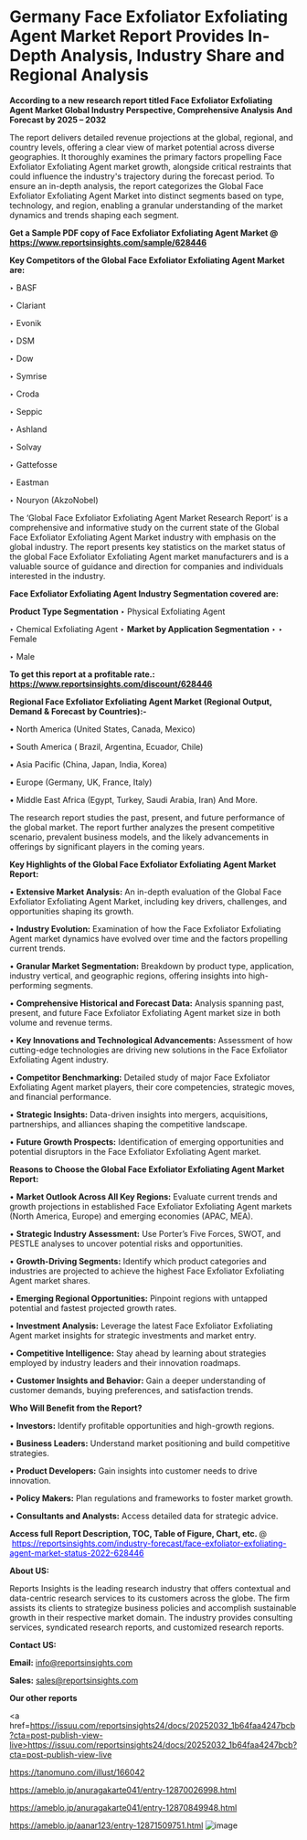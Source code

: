 # Germany Face Exfoliator Exfoliating Agent Market Report Provides In-Depth Analysis, Industry Share and Regional Analysis

<strong>According to a new research report titled Face Exfoliator Exfoliating Agent Market Global Industry Perspective, Comprehensive Analysis And Forecast by 2025 – 2032</strong>

The report delivers detailed revenue projections at the global, regional, and country levels, offering a clear view of market potential across diverse geographies. It thoroughly examines the primary factors propelling Face Exfoliator Exfoliating Agent market growth, alongside critical restraints that could influence the industry's trajectory during the forecast period. To ensure an in-depth analysis, the report categorizes the Global Face Exfoliator Exfoliating Agent Market into distinct segments based on type, technology, and region, enabling a granular understanding of the market dynamics and trends shaping each segment.

<strong>Get a Sample PDF copy of Face Exfoliator Exfoliating Agent Market </strong><strong>@<a href=https://www.reportsinsights.com/sample/628446 style=color:#0000ff;> https://www.reportsinsights.com/sample/628446</a></strong></font>

<strong>Key Competitors of the Global Face Exfoliator Exfoliating Agent Market are:</strong>

‣ BASF

‣ Clariant

‣ Evonik

‣ DSM

‣ Dow

‣ Symrise

‣ Croda

‣ Seppic

‣ Ashland

‣ Solvay

‣ Gattefosse

‣ Eastman

‣ Nouryon (AkzoNobel)

The ‘Global Face Exfoliator Exfoliating Agent Market Research Report’ is a comprehensive and informative study on the current state of the Global Face Exfoliator Exfoliating Agent Market industry with emphasis on the global industry. The report presents key statistics on the market status of the global Face Exfoliator Exfoliating Agent market manufacturers and is a valuable source of guidance and direction for companies and individuals interested in the industry.

<strong>Face Exfoliator Exfoliating Agent Industry Segmentation covered are:</strong>

<strong>Product Type Segmentation</strong>
‣
Physical Exfoliating Agent

‣ Chemical Exfoliating Agent
‣ 
<strong>Market by Application Segmentation</strong>
‣
‣  Female

‣ Male

<strong>To get this report at a profitable rate.: <a href=https://www.reportsinsights.com/discount/628446 style=color:#0000ff;>https://www.reportsinsights.com/discount/628446</a></strong></font>

<strong>Regional Face Exfoliator Exfoliating Agent Market (Regional Output, Demand &amp; Forecast by Countries):-</strong>

• North America (United States, Canada, Mexico)

• South America ( Brazil, Argentina, Ecuador, Chile)

• Asia Pacific (China, Japan, India, Korea)

• Europe (Germany, UK, France, Italy)

• Middle East Africa (Egypt, Turkey, Saudi Arabia, Iran) And More.

The research report studies the past, present, and future performance of the global market. The report further analyzes the present competitive scenario, prevalent business models, and the likely advancements in offerings by significant players in the coming years.

<strong>Key Highlights of the Global Face Exfoliator Exfoliating Agent Market Report:</strong>

• <strong>Extensive Market Analysis:</strong> An in-depth evaluation of the Global Face Exfoliator Exfoliating Agent Market, including key drivers, challenges, and opportunities shaping its growth.

• <strong>Industry Evolution:</strong> Examination of how the Face Exfoliator Exfoliating Agent market dynamics have evolved over time and the factors propelling current trends.

• <strong>Granular Market Segmentation:</strong> Breakdown by product type, application, industry vertical, and geographic regions, offering insights into high-performing segments.

• <strong>Comprehensive Historical and Forecast Data:</strong> Analysis spanning past, present, and future Face Exfoliator Exfoliating Agent market size in both volume and revenue terms.

• <strong>Key Innovations and Technological Advancements:</strong> Assessment of how cutting-edge technologies are driving new solutions in the Face Exfoliator Exfoliating Agent industry.

• <strong>Competitor Benchmarking:</strong> Detailed study of major Face Exfoliator Exfoliating Agent market players, their core competencies, strategic moves, and financial performance.

• <strong>Strategic Insights:</strong> Data-driven insights into mergers, acquisitions, partnerships, and alliances shaping the competitive landscape.

• <strong>Future Growth Prospects:</strong> Identification of emerging opportunities and potential disruptors in the Face Exfoliator Exfoliating Agent market.

<strong>Reasons to Choose the Global Face Exfoliator Exfoliating Agent Market Report:</strong>

• <strong>Market Outlook Across All Key Regions:</strong> Evaluate current trends and growth projections in established Face Exfoliator Exfoliating Agent markets (North America, Europe) and emerging economies (APAC, MEA).

• <strong>Strategic Industry Assessment:</strong> Use Porter’s Five Forces, SWOT, and PESTLE analyses to uncover potential risks and opportunities.

• <strong>Growth-Driving Segments:</strong> Identify which product categories and industries are projected to achieve the highest Face Exfoliator Exfoliating Agent market shares.

• <strong>Emerging Regional Opportunities:</strong> Pinpoint regions with untapped potential and fastest projected growth rates.

• <strong>Investment Analysis:</strong> Leverage the latest Face Exfoliator Exfoliating Agent market insights for strategic investments and market entry.

• <strong>Competitive Intelligence:</strong> Stay ahead by learning about strategies employed by industry leaders and their innovation roadmaps.

• <strong>Customer Insights and Behavior:</strong> Gain a deeper understanding of customer demands, buying preferences, and satisfaction trends.

<strong>Who Will Benefit from the Report?</strong>

• <strong>Investors:</strong> Identify profitable opportunities and high-growth regions.

• <strong>Business Leaders:</strong> Understand market positioning and build competitive strategies.

• <strong>Product Developers:</strong> Gain insights into customer needs to drive innovation.

• <strong>Policy Makers:</strong> Plan regulations and frameworks to foster market growth.

• <strong>Consultants and Analysts:</strong> Access detailed data for strategic advice.
</ul>
<strong>Access full Report Description, TOC, Table of Figure, Chart, etc. </strong>@  <a href=https://reportsinsights.com/industry-forecast/face-exfoliator-exfoliating-agent-market-status-2022-628446 style=color:#0000ff;>https://reportsinsights.com/industry-forecast/face-exfoliator-exfoliating-agent-market-status-2022-628446</a></font>

<strong><strong>About US</strong>:</strong>

Reports Insights is the leading research industry that offers contextual and data-centric research services to its customers across the globe. The firm assists its clients to strategize business policies and accomplish sustainable growth in their respective market domain. The industry provides consulting services, syndicated research reports, and customized research reports.

<strong>Contact US:</strong>

<p class=""""><b>Email:</b> <a href=mailto:info@reportsinsights.com>info@reportsinsights.com</a></p>
<p class=""""><b>Sales:</b> <a href=mailto:sales@reportsinsights.com>sales@reportsinsights.com</a></p>

<strong>Our other reports</strong>

<a href=https://issuu.com/reportsinsights24/docs/20252032_1b64faa4247bcb?cta=post-publish-view-live>https://issuu.com/reportsinsights24/docs/20252032_1b64faa4247bcb?cta=post-publish-view-live</a>

<a href=https://tanomuno.com/illust/166042>https://tanomuno.com/illust/166042</a>

<a href=https://ameblo.jp/anuragakarte041/entry-12870026998.html>https://ameblo.jp/anuragakarte041/entry-12870026998.html</a>

<a href=https://ameblo.jp/anuragakarte041/entry-12870849948.html>https://ameblo.jp/anuragakarte041/entry-12870849948.html</a>

<a href=https://ameblo.jp/aanar123/entry-12871509751.html>https://ameblo.jp/aanar123/entry-12871509751.html</a>
![image](https://github.com/user-attachments/assets/39486032-0ff8-4c59-a897-b041e474f15c)
